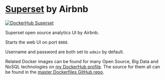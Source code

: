 # [Superset](http://airbnb.io/projects/superset/) by Airbnb

[![DockerHub Superset](https://img.shields.io/badge/DockerHub-buildscale%2Fsuperset-blue)](https://hub.docker.com/repository/docker/buildscale/superset)

Superset open source analytics UI by Airbnb.

Starts the web UI on port `8088`.

Username and password are both set to `admin` by default.

Related Docker images can be found for many Open Source, Big Data and NoSQL technologies on [my DockerHub profile](https://hub.docker.com/r/buildscale). The source for them all can be found in the [master Dockerfiles GitHub repo](https://github.com/BuildScale/Dockerfiles/).
